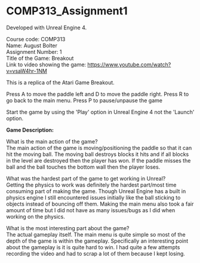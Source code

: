 # COMP313_Assignment1

Developed with Unreal Engine 4.  

Course code: COMP313  
Name: August Bolter  
Assignment Number: 1  
Title of the Game: Breakout  
Link to video showing the game:  https://www.youtube.com/watch?v=vsaW4hr-1NM

This is a replica of the Atari Game Breakout.  

Press A to move the paddle left and D to move the paddle right. Press R to go back to the main menu. Press P to pause/unpause the game  
  
Start the game by using the 'Play' option in Unreal Engine 4 not the 'Launch' option.  
  
**Game Description:**   
  
  
What is the main action of the game?  
The main action of the game is moving/positioning the paddle so that it can hit the moving ball. The moving ball destroys blocks it hits and if all blocks in the level are destroyed then the player has won. If the paddle misses the ball and the ball touches the bottom wall then the player loses.  
  
What was the hardest part of the game to get working in Unreal?  
Getting the physics to work was definitely the hardest part/most time consuming part of making the game. Though Unreal Engine has a built in physics engine I still encountered issues initially like the ball sticking to objects instead of bouncing off them. Making the main menu also took a fair amount of time but I did not have as many issues/bugs as I did when working on the physics.  
  
What is the most interesting part about the game?  
The actual gameplay itself. The main menu is quite simple so most of the depth of the game is within the gameplay. Specifically an interesting point about the gameplay is it is quite hard to win. I had quite a few attempts recording the video and had to scrap a lot of them because I kept losing. 
